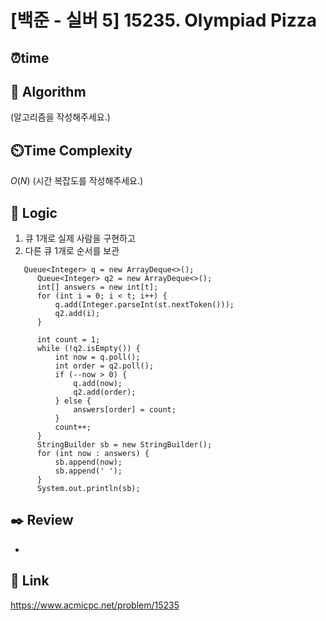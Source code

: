   # [백준 - 실버 5] 15235. Olympiad Pizza
  
  ## ⏰**time**
  
  
  ## :pushpin: **Algorithm**
  (알고리즘을 작성해주세요.)
  
  ## ⏲️**Time Complexity**
  $O(N)$ (시간 복잡도를 작성해주세요.)
  
  ## :round_pushpin: **Logic**
  1. 큐 1개로 실제 사람을 구현하고
  2. 다른 큐 1개로 순서를 보관
  ```
     Queue<Integer> q = new ArrayDeque<>();
        Queue<Integer> q2 = new ArrayDeque<>();
        int[] answers = new int[t];
        for (int i = 0; i < t; i++) {
            q.add(Integer.parseInt(st.nextToken()));
            q2.add(i);
        }

        int count = 1;
        while (!q2.isEmpty()) {
            int now = q.poll();
            int order = q2.poll();
            if (--now > 0) {
                q.add(now);
                q2.add(order);
            } else {
                answers[order] = count;
            }
            count++;
        }
        StringBuilder sb = new StringBuilder();
        for (int now : answers) {
            sb.append(now);
            sb.append(' ');
        }
        System.out.println(sb);
  ```
  
  ## :black_nib: **Review**
  - 
  
  ## 📡 Link
  https://www.acmicpc.net/problem/15235
